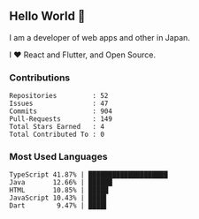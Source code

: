 ## Hello World 👋

I am a developer of web apps and other in Japan.

I ❤️ React and Flutter, and Open Source.

### Contributions

    Repositories         : 52
    Issues               : 47
    Commits              : 904
    Pull-Requests        : 149
    Total Stars Earned   : 4
    Total Contributed To : 0

### Most Used Languages

    TypeScript 41.87% | ████████████████████
    Java       12.66% | ██████
    HTML       10.85% | █████
    JavaScript 10.43% | ████▌
    Dart        9.47% | ████▌
